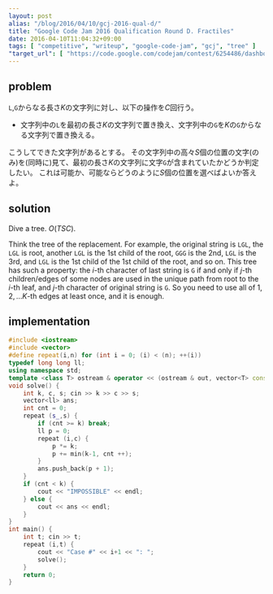 ```yaml
---
layout: post
alias: "/blog/2016/04/10/gcj-2016-qual-d/"
title: "Google Code Jam 2016 Qualification Round D. Fractiles"
date: 2016-04-10T11:04:32+09:00
tags: [ "competitive", "writeup", "google-code-jam", "gcj", "tree" ]
"target_url": [ "https://code.google.com/codejam/contest/6254486/dashboard#s=p3" ]
---
```


## problem

`L`,`G`からなる長さ$K$の文字列に対し、以下の操作を$C$回行う。

-   文字列中の`L`を最初の長さ$K$の文字列で置き換え、文字列中の`G`を$K$の`G`からなる文字列で置き換える。

こうしてできた文字列があるとする。
その文字列中の高々$S$個の位置の文字(のみ)を(同時に)見て、最初の長さ$K$の文字列に文字`G`が含まれていたかどうか判定したい。
これは可能か、可能ならどうのように$S$個の位置を選べばよいか答えよ。

## solution

Dive a tree. $O(TSC)$.

Think the tree of the replacement.
For example, the original string is `LGL`, the `LGL` is root, another `LGL` is the 1st child of the root, `GGG` is the 2nd, `LGL` is the 3rd, and `LGL` is the 1st child of the 1st child of the root, and so on.
This tree has such a property:
the $i$-th character of last string is `G` if and only if $j$-th children/edges of some nodes are used in the unique path from root to the $i$-th leaf, and $j$-th character of original string is `G`.
So you need to use all of $1, 2, \dots K$-th edges at least once, and it is enough.

## implementation

``` c++
#include <iostream>
#include <vector>
#define repeat(i,n) for (int i = 0; (i) < (n); ++(i))
typedef long long ll;
using namespace std;
template <class T> ostream & operator << (ostream & out, vector<T> const & a) { bool i = false; for (T const & it : a) { if (i) out << ' '; else i = true; out << it; } return out; }
void solve() {
    int k, c, s; cin >> k >> c >> s;
    vector<ll> ans;
    int cnt = 0;
    repeat (s_,s) {
        if (cnt >= k) break;
        ll p = 0;
        repeat (i,c) {
            p *= k;
            p += min(k-1, cnt ++);
        }
        ans.push_back(p + 1);
    }
    if (cnt < k) {
        cout << "IMPOSSIBLE" << endl;
    } else {
        cout << ans << endl;
    }
}
int main() {
    int t; cin >> t;
    repeat (i,t) {
        cout << "Case #" << i+1 << ": ";
        solve();
    }
    return 0;
}
```
